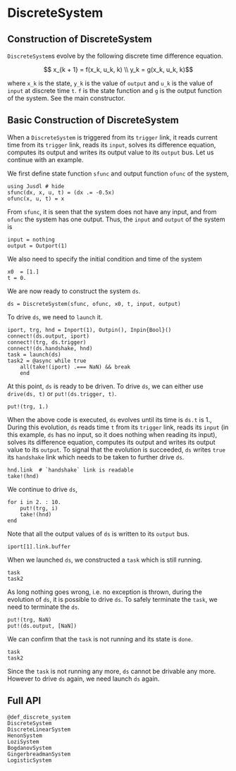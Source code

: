 # DiscreteSystem

## Construction of DiscreteSystem 
`DiscreteSystem`s evolve by the following discrete time difference equation.
```math 
    x_{k + 1} = f(x_k, u_k, k) \\
    y_k = g(x_k, u_k, k)
```
where ``x_k`` is the state, ``y_k`` is the value of `output` and ``u_k`` is the value of `input` at discrete time `t`. ``f`` is the state function and ``g`` is the output function of the system. See the main constructor.

## Basic Construction of DiscreteSystem
When a `DiscreteSystem` is triggered from its `trigger` link, it reads current time from its `trigger` link, reads its `input`, solves its difference equation, computes its output and writes its output value to its `output` bus. Let us continue with an example.

We first define state function `sfunc` and output function `ofunc` of the system,
```@repl discrete_system_ex 
using Jusdl # hide 
sfunc(dx, x, u, t) = (dx .= -0.5x)
ofunc(x, u, t) = x
```
From `sfunc`, it is seen that the system does not have any input, and from `ofunc` the system has one output. Thus, the `input` and `output` of the system is 
```@repl discrete_system_ex 
input = nothing 
output = Outport(1)
```
We also need to specify the initial condition and time of the system
```@repl discrete_system_ex 
x0  = [1.]
t = 0.
```
We are now ready to construct the system `ds`.
```@repl discrete_system_ex 
ds = DiscreteSystem(sfunc, ofunc, x0, t, input, output)
```
To drive `ds`, we need to `launch` it.
```@repl discrete_system_ex 
iport, trg, hnd = Inport(1), Outpin(), Inpin{Bool}()
connect!(ds.output, iport) 
connect!(trg, ds.trigger) 
connect!(ds.handshake, hnd)
task = launch(ds)
task2 = @async while true 
    all(take!(iport) .=== NaN) && break 
    end
```
At this point, `ds` is ready to be driven. To drive `ds`, we can either use `drive(ds, t)` or `put!(ds.trigger, t)`. 
```@repl discrete_system_ex 
put!(trg, 1.)
```
When the above code is executed, `ds` evolves until its time is `ds.t` is 1., During this evolution, `ds` reads time `t` from its `trigger` link, reads its `input` (in this example, `ds` has no input, so it does nothing when reading its input), solves its difference equation, computes its output and writes its output value to its `output`. To signal that the evolution is succeeded, `ds` writes `true` its `handshake` link which needs to be taken to further drive `ds`.
```@repl discrete_system_ex 
hnd.link  # `handshake` link is readable
take!(hnd)
```
We continue to drive `ds`,
```@repl discrete_system_ex 
for i in 2. : 10. 
    put!(trg, i)
    take!(hnd)
end
```
Note that all the output values of `ds` is written to its `output` bus.
```@repl discrete_system_ex
iport[1].link.buffer
```
When we launched `ds`, we constructed a `task` which is still running.
```@repl discrete_system_ex 
task
task2
```
As long nothing goes wrong, i.e. no exception is thrown, during the evolution of `ds`, it is possible to drive `ds`. To safely terminate the `task`, we need to terminate the `ds`. 
```@repl discrete_system_ex
put!(trg, NaN)
put!(ds.output, [NaN])
```
We can confirm that the `task` is not running and its state is `done`.
```@repl discrete_system_ex 
task
task2
```
Since the `task` is not running any more, `ds` cannot be drivable any more. However to drive `ds` again, we need launch `ds` again.

## Full API
```@docs
@def_discrete_system 
DiscreteSystem 
DiscreteLinearSystem 
HenonSystem 
LoziSystem 
BogdanovSystem 
GingerbreadmanSystem
LogisticSystem 
```
